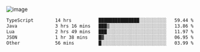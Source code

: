 ![image](https://github-profile-trophy.vercel.app/?username=CMOISDEAD&theme=kimbie_dark&row=1&no-frame=true&margin-w=15&margin-h=15)
<!--START_SECTION:waka-->

```txt
TypeScript        14 hrs          ███████████████░░░░░░░░░░   59.44 %
Java              3 hrs 16 mins   ███▒░░░░░░░░░░░░░░░░░░░░░   13.86 %
Lua               2 hrs 49 mins   ███░░░░░░░░░░░░░░░░░░░░░░   11.97 %
JSON              1 hr 38 mins    █▓░░░░░░░░░░░░░░░░░░░░░░░   06.95 %
Other             56 mins         █░░░░░░░░░░░░░░░░░░░░░░░░   03.99 %
```

<!--END_SECTION:waka--> 
